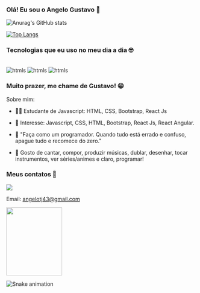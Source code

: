 ### Olá! Eu sou o Angelo Gustavo 🤙 


![Anurag's GitHub stats](https://github-readme-stats.vercel.app/api?username=SouAngelo&show_icons=true&theme=dracula)

[![Top Langs](https://github-readme-stats.vercel.app/api/top-langs/?username=SouAngelo)](https://github.com/anuraghazra/github-readme-stats)

### Tecnologias que eu uso no meu dia a dia 🤓

<div style='display: inline-block'><br/>
<img align='center' alt='htmls' src='https://img.shields.io/badge/HTML5-E34F26?style=for-the-badge&logo=html5&logoColor=white'>
<img align='center' alt='htmls' src='https://img.shields.io/badge/CSS3-1572B6?style=for-the-badge&logo=css3&logoColor=white'>
<img align='center' alt='htmls' src='https://img.shields.io/badge/JavaScript-F7DF1E?style=for-the-badge&logo=javascript&logoColor=black'>
</div><br/>

### Muito prazer, me chame de Gustavo! 😁

Sobre mim:

- 👨‍🎓 
Estudante de Javascript: HTML, CSS, Bootstrap, React Js

- 🔰 Interesse: Javascript, CSS, HTML, Bootstrap, React Js, React Angular. 

- 🤖 "Faça como um programador. Quando tudo está errado e confuso, apague tudo e recomece do zero."

- 🎵 Gosto de cantar, compor, produzir músicas, dublar, desenhar, tocar instrumentos, ver séries/animes e claro, programar! 

### Meus contatos 📱 <br/>
<a href="https://www.linkedin.com/in/souangelogustavo/"><img src="https://img.shields.io/badge/LinkedIn-0077B5?style=for-the-badge&logo=linkedin&logoColor=white"></a>

Email: angelotj43@gmail.com

<img align="center" width="148" height="180" src="https://media1.tenor.com/images/68e8337fb4eb7e40645d832c64762a8b/tenor.gif?itemid=19443613">
</div>
 <br>

 
 
  ![Snake animation](https://github.com/SouAngelo/SouAngelo/blob/output/github-contribution-grid-snake.svg)
 
</div>

